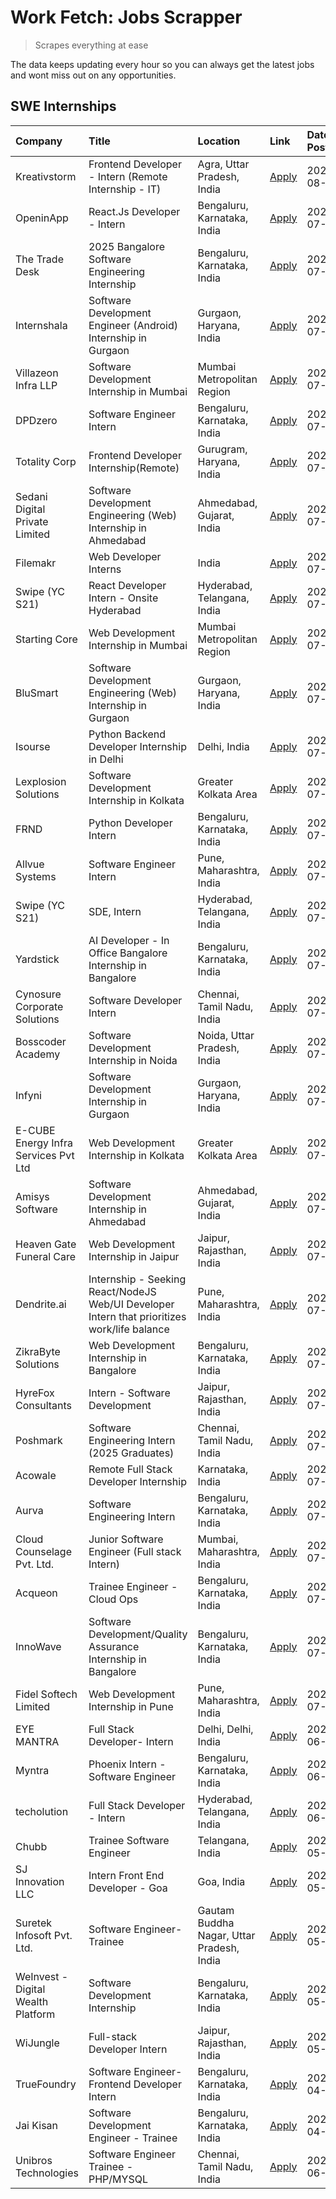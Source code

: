 # Work Fetch: Jobs Scrapper
> Scrapes everything at ease

The data keeps updating every hour so you can always get the latest jobs and wont miss out on any opportunities.

## SWE Internships
<!--START_SECTION:workfetch-->
| Company                              | Title                                                                                        | Location                                  | Link                                                                                                                                                                                                                                                                                                        | Date Posted   |
|:-------------------------------------|:---------------------------------------------------------------------------------------------|:------------------------------------------|:------------------------------------------------------------------------------------------------------------------------------------------------------------------------------------------------------------------------------------------------------------------------------------------------------------|:--------------|
| Kreativstorm                         | Frontend Developer - Intern (Remote Internship - IT)                                         | Agra, Uttar Pradesh, India                | [Apply](https://in.linkedin.com/jobs/view/frontend-developer-intern-remote-internship-it-at-kreativstorm-3990239094?position=25&pageNum=0&refId=ZNqMdXZyNWtK2UNy%2BM8CvA%3D%3D&trackingId=2%2Bpg7rTGGWchef88bUwZ9w%3D%3D&trk=public_jobs_jserp-result_search-card)                                          | 2024-08-01    |
| OpeninApp                            | React.Js Developer - Intern                                                                  | Bengaluru, Karnataka, India               | [Apply](https://in.linkedin.com/jobs/view/react-js-developer-intern-at-openinapp-3987659391?position=45&pageNum=0&refId=ZNqMdXZyNWtK2UNy%2BM8CvA%3D%3D&trackingId=era%2BbwjXVWOeOhgVe0140g%3D%3D&trk=public_jobs_jserp-result_search-card)                                                                  | 2024-07-31    |
| The Trade Desk                       | 2025 Bangalore Software Engineering Internship                                               | Bengaluru, Karnataka, India               | [Apply](https://in.linkedin.com/jobs/view/2025-bangalore-software-engineering-internship-at-the-trade-desk-3987456531?position=34&pageNum=0&refId=ZNqMdXZyNWtK2UNy%2BM8CvA%3D%3D&trackingId=4O4JBg9kPHnG4LBOXsKU6Q%3D%3D&trk=public_jobs_jserp-result_search-card)                                          | 2024-07-30    |
| Internshala                          | Software Development Engineer (Android) Internship in Gurgaon                                | Gurgaon, Haryana, India                   | [Apply](https://in.linkedin.com/jobs/view/software-development-engineer-android-internship-in-gurgaon-at-internshala-3987153031?position=41&pageNum=0&refId=ZNqMdXZyNWtK2UNy%2BM8CvA%3D%3D&trackingId=XwZlWi7YU9q8WyOFW37k4w%3D%3D&trk=public_jobs_jserp-result_search-card)                                | 2024-07-29    |
| Villazeon Infra LLP                  | Software Development Internship in Mumbai                                                    | Mumbai Metropolitan Region                | [Apply](https://in.linkedin.com/jobs/view/software-development-internship-in-mumbai-at-villazeon-infra-llp-3985431977?position=46&pageNum=0&refId=ZNqMdXZyNWtK2UNy%2BM8CvA%3D%3D&trackingId=Uu0TqejdyFmFXIhOoBQMeA%3D%3D&trk=public_jobs_jserp-result_search-card)                                          | 2024-07-27    |
| DPDzero                              | Software Engineer Intern                                                                     | Bengaluru, Karnataka, India               | [Apply](https://in.linkedin.com/jobs/view/software-engineer-intern-at-dpdzero-3984918371?position=32&pageNum=0&refId=ZNqMdXZyNWtK2UNy%2BM8CvA%3D%3D&trackingId=IH6nINIHBF8xBMq7VEurww%3D%3D&trk=public_jobs_jserp-result_search-card)                                                                       | 2024-07-26    |
| Totality Corp                        | Frontend Developer Internship(Remote)                                                        | Gurugram, Haryana, India                  | [Apply](https://in.linkedin.com/jobs/view/frontend-developer-internship-remote-at-totality-corp-3982253688?position=4&pageNum=0&refId=ZNqMdXZyNWtK2UNy%2BM8CvA%3D%3D&trackingId=s15RPMX%2BVDLAy4HoPrPcYg%3D%3D&trk=public_jobs_jserp-result_search-card)                                                    | 2024-07-25    |
| Sedani Digital Private Limited       | Software Development Engineering (Web) Internship in Ahmedabad                               | Ahmedabad, Gujarat, India                 | [Apply](https://in.linkedin.com/jobs/view/software-development-engineering-web-internship-in-ahmedabad-at-sedani-digital-private-limited-3985017980?position=10&pageNum=0&refId=ZNqMdXZyNWtK2UNy%2BM8CvA%3D%3D&trackingId=fLlwnXcVWNiPP2GQaL3lPA%3D%3D&trk=public_jobs_jserp-result_search-card)            | 2024-07-25    |
| Filemakr                             | Web Developer Interns                                                                        | India                                     | [Apply](https://in.linkedin.com/jobs/view/web-developer-interns-at-filemakr-3981227003?position=58&pageNum=0&refId=ZNqMdXZyNWtK2UNy%2BM8CvA%3D%3D&trackingId=beLM4nQTFGLlBhJyMAd7fg%3D%3D&trk=public_jobs_jserp-result_search-card)                                                                         | 2024-07-24    |
| Swipe (YC S21)                       | React Developer Intern - Onsite Hyderabad                                                    | Hyderabad, Telangana, India               | [Apply](https://in.linkedin.com/jobs/view/react-developer-intern-onsite-hyderabad-at-swipe-yc-s21-3981326010?position=9&pageNum=0&refId=ZNqMdXZyNWtK2UNy%2BM8CvA%3D%3D&trackingId=kihJspCQ6IBMtfVb28B5ug%3D%3D&trk=public_jobs_jserp-result_search-card)                                                    | 2024-07-23    |
| Starting Core                        | Web Development Internship in Mumbai                                                         | Mumbai Metropolitan Region                | [Apply](https://in.linkedin.com/jobs/view/web-development-internship-in-mumbai-at-starting-core-3981367557?position=15&pageNum=0&refId=ZNqMdXZyNWtK2UNy%2BM8CvA%3D%3D&trackingId=wCPJjP0MgZ35qejnr%2F2bYQ%3D%3D&trk=public_jobs_jserp-result_search-card)                                                   | 2024-07-23    |
| BluSmart                             | Software Development Engineering (Web) Internship in Gurgaon                                 | Gurgaon, Haryana, India                   | [Apply](https://in.linkedin.com/jobs/view/software-development-engineering-web-internship-in-gurgaon-at-blusmart-3981371374?position=20&pageNum=0&refId=ZNqMdXZyNWtK2UNy%2BM8CvA%3D%3D&trackingId=bvi3rsfhnwN3ofa3KFg2dw%3D%3D&trk=public_jobs_jserp-result_search-card)                                    | 2024-07-23    |
| Isourse                              | Python Backend Developer Internship in Delhi                                                 | Delhi, India                              | [Apply](https://in.linkedin.com/jobs/view/python-backend-developer-internship-in-delhi-at-isourse-3981371334?position=21&pageNum=0&refId=ZNqMdXZyNWtK2UNy%2BM8CvA%3D%3D&trackingId=Y7Iqlvvwy3dNNuHMDYtDJg%3D%3D&trk=public_jobs_jserp-result_search-card)                                                   | 2024-07-23    |
| Lexplosion Solutions                 | Software Development Internship in Kolkata                                                   | Greater Kolkata Area                      | [Apply](https://in.linkedin.com/jobs/view/software-development-internship-in-kolkata-at-lexplosion-solutions-3981366528?position=29&pageNum=0&refId=ZNqMdXZyNWtK2UNy%2BM8CvA%3D%3D&trackingId=OtdpPbXlDg6cRSiOkPVJfA%3D%3D&trk=public_jobs_jserp-result_search-card)                                        | 2024-07-23    |
| FRND                                 | Python Developer Intern                                                                      | Bengaluru, Karnataka, India               | [Apply](https://in.linkedin.com/jobs/view/python-developer-intern-at-frnd-3982901541?position=59&pageNum=0&refId=ZNqMdXZyNWtK2UNy%2BM8CvA%3D%3D&trackingId=0F4xmui88eadUeifsIoOdA%3D%3D&trk=public_jobs_jserp-result_search-card)                                                                           | 2024-07-23    |
| Allvue Systems                       | Software Engineer Intern                                                                     | Pune, Maharashtra, India                  | [Apply](https://in.linkedin.com/jobs/view/software-engineer-intern-at-allvue-systems-3980955230?position=60&pageNum=0&refId=ZNqMdXZyNWtK2UNy%2BM8CvA%3D%3D&trackingId=PIgSGliyveBmgc2yRMrGrw%3D%3D&trk=public_jobs_jserp-result_search-card)                                                                | 2024-07-23    |
| Swipe (YC S21)                       | SDE, Intern                                                                                  | Hyderabad, Telangana, India               | [Apply](https://in.linkedin.com/jobs/view/sde-intern-at-swipe-yc-s21-3980368092?position=40&pageNum=0&refId=ZNqMdXZyNWtK2UNy%2BM8CvA%3D%3D&trackingId=ZbbbEKetBE0d23qzeZkTTA%3D%3D&trk=public_jobs_jserp-result_search-card)                                                                                | 2024-07-22    |
| Yardstick                            | AI Developer - In Office Bangalore Internship in Bangalore                                   | Bengaluru, Karnataka, India               | [Apply](https://in.linkedin.com/jobs/view/ai-developer-in-office-bangalore-internship-in-bangalore-at-yardstick-3981740317?position=42&pageNum=0&refId=ZNqMdXZyNWtK2UNy%2BM8CvA%3D%3D&trackingId=ScB6AYY1P6xoqps3Qo%2BZZA%3D%3D&trk=public_jobs_jserp-result_search-card)                                   | 2024-07-21    |
| Cynosure Corporate Solutions         | Software Developer Intern                                                                    | Chennai, Tamil Nadu, India                | [Apply](https://in.linkedin.com/jobs/view/software-developer-intern-at-cynosure-corporate-solutions-3979445794?position=26&pageNum=0&refId=ZNqMdXZyNWtK2UNy%2BM8CvA%3D%3D&trackingId=q5ZkYx6jSsA6V%2B28uNVb1w%3D%3D&trk=public_jobs_jserp-result_search-card)                                               | 2024-07-20    |
| Bosscoder Academy                    | Software Development Internship in Noida                                                     | Noida, Uttar Pradesh, India               | [Apply](https://in.linkedin.com/jobs/view/software-development-internship-in-noida-at-bosscoder-academy-3979668791?position=6&pageNum=0&refId=ZNqMdXZyNWtK2UNy%2BM8CvA%3D%3D&trackingId=HUzW49DdxDbLZ7lbMzI0Pg%3D%3D&trk=public_jobs_jserp-result_search-card)                                              | 2024-07-18    |
| Infyni                               | Software Development Internship in Gurgaon                                                   | Gurgaon, Haryana, India                   | [Apply](https://in.linkedin.com/jobs/view/software-development-internship-in-gurgaon-at-infyni-3979668846?position=8&pageNum=0&refId=ZNqMdXZyNWtK2UNy%2BM8CvA%3D%3D&trackingId=%2ByzBMJW4juY%2BnoZkR1MzQg%3D%3D&trk=public_jobs_jserp-result_search-card)                                                   | 2024-07-18    |
| E-CUBE Energy Infra Services Pvt Ltd | Web Development Internship in Kolkata                                                        | Greater Kolkata Area                      | [Apply](https://in.linkedin.com/jobs/view/web-development-internship-in-kolkata-at-e-cube-energy-infra-services-pvt-ltd-3979668815?position=14&pageNum=0&refId=ZNqMdXZyNWtK2UNy%2BM8CvA%3D%3D&trackingId=saQcXW48rQCgSaH20GrTwA%3D%3D&trk=public_jobs_jserp-result_search-card)                             | 2024-07-18    |
| Amisys Software                      | Software Development Internship in Ahmedabad                                                 | Ahmedabad, Gujarat, India                 | [Apply](https://in.linkedin.com/jobs/view/software-development-internship-in-ahmedabad-at-amisys-software-3979670728?position=22&pageNum=0&refId=ZNqMdXZyNWtK2UNy%2BM8CvA%3D%3D&trackingId=GbL7Kzx33i4lUTHgolPDvA%3D%3D&trk=public_jobs_jserp-result_search-card)                                           | 2024-07-18    |
| Heaven Gate Funeral Care             | Web Development Internship in Jaipur                                                         | Jaipur, Rajasthan, India                  | [Apply](https://in.linkedin.com/jobs/view/web-development-internship-in-jaipur-at-heaven-gate-funeral-care-3979674387?position=37&pageNum=0&refId=ZNqMdXZyNWtK2UNy%2BM8CvA%3D%3D&trackingId=TE6LiS38Dds7ZCOPRC%2B7DA%3D%3D&trk=public_jobs_jserp-result_search-card)                                        | 2024-07-18    |
| Dendrite.ai                          | Internship - Seeking React/NodeJS Web/UI Developer Intern that prioritizes work/life balance | Pune, Maharashtra, India                  | [Apply](https://in.linkedin.com/jobs/view/internship-seeking-react-nodejs-web-ui-developer-intern-that-prioritizes-work-life-balance-at-dendrite-ai-3979104292?position=48&pageNum=0&refId=ZNqMdXZyNWtK2UNy%2BM8CvA%3D%3D&trackingId=NBVUhmp4sAjN8FRCxMokgw%3D%3D&trk=public_jobs_jserp-result_search-card) | 2024-07-18    |
| ZikraByte Solutions                  | Web Development Internship in Bangalore                                                      | Bengaluru, Karnataka, India               | [Apply](https://in.linkedin.com/jobs/view/web-development-internship-in-bangalore-at-zikrabyte-solutions-3978596765?position=38&pageNum=0&refId=ZNqMdXZyNWtK2UNy%2BM8CvA%3D%3D&trackingId=0h1qITxy70dwXmr7wZihug%3D%3D&trk=public_jobs_jserp-result_search-card)                                            | 2024-07-17    |
| HyreFox Consultants                  | Intern - Software Development                                                                | Jaipur, Rajasthan, India                  | [Apply](https://in.linkedin.com/jobs/view/intern-software-development-at-hyrefox-consultants-3975991352?position=23&pageNum=0&refId=ZNqMdXZyNWtK2UNy%2BM8CvA%3D%3D&trackingId=EM6RtKHKZixWH5ePLy0slg%3D%3D&trk=public_jobs_jserp-result_search-card)                                                        | 2024-07-14    |
| Poshmark                             | Software Engineering Intern (2025 Graduates)                                                 | Chennai, Tamil Nadu, India                | [Apply](https://in.linkedin.com/jobs/view/software-engineering-intern-2025-graduates-at-poshmark-3973115109?position=24&pageNum=0&refId=ZNqMdXZyNWtK2UNy%2BM8CvA%3D%3D&trackingId=%2FUVgDpMfvyh9mv5J07oizw%3D%3D&trk=public_jobs_jserp-result_search-card)                                                  | 2024-07-11    |
| Acowale                              | Remote Full Stack Developer Internship                                                       | Karnataka, India                          | [Apply](https://in.linkedin.com/jobs/view/remote-full-stack-developer-internship-at-acowale-3971889398?position=3&pageNum=0&refId=ZNqMdXZyNWtK2UNy%2BM8CvA%3D%3D&trackingId=5WejXGqU%2B6Om1KoigiH1Xg%3D%3D&trk=public_jobs_jserp-result_search-card)                                                        | 2024-07-10    |
| Aurva                                | Software Engineering Intern                                                                  | Bengaluru, Karnataka, India               | [Apply](https://in.linkedin.com/jobs/view/software-engineering-intern-at-aurva-3972234446?position=50&pageNum=0&refId=ZNqMdXZyNWtK2UNy%2BM8CvA%3D%3D&trackingId=PJdO4BKix76eQaWSUug1xw%3D%3D&trk=public_jobs_jserp-result_search-card)                                                                      | 2024-07-10    |
| Cloud Counselage Pvt. Ltd.           | Junior Software Engineer (Full stack Intern)                                                 | Mumbai, Maharashtra, India                | [Apply](https://in.linkedin.com/jobs/view/junior-software-engineer-full-stack-intern-at-cloud-counselage-pvt-ltd-3967725851?position=18&pageNum=0&refId=ZNqMdXZyNWtK2UNy%2BM8CvA%3D%3D&trackingId=eiDJvUBOAxze88TTjuLfhw%3D%3D&trk=public_jobs_jserp-result_search-card)                                    | 2024-07-09    |
| Acqueon                              | Trainee Engineer - Cloud Ops                                                                 | Bengaluru, Karnataka, India               | [Apply](https://in.linkedin.com/jobs/view/trainee-engineer-cloud-ops-at-acqueon-3971538216?position=54&pageNum=0&refId=ZNqMdXZyNWtK2UNy%2BM8CvA%3D%3D&trackingId=a0mhM%2BxRkmNBAq0OkyhtMA%3D%3D&trk=public_jobs_jserp-result_search-card)                                                                   | 2024-07-09    |
| InnoWave                             | Software Development/Quality Assurance Internship in Bangalore                               | Bengaluru, Karnataka, India               | [Apply](https://in.linkedin.com/jobs/view/software-development-quality-assurance-internship-in-bangalore-at-innowave-3970349934?position=16&pageNum=0&refId=ZNqMdXZyNWtK2UNy%2BM8CvA%3D%3D&trackingId=RE%2Br7lT1d3KdlIuDlB7iCA%3D%3D&trk=public_jobs_jserp-result_search-card)                              | 2024-07-08    |
| Fidel Softech Limited                | Web Development Internship in Pune                                                           | Pune, Maharashtra, India                  | [Apply](https://in.linkedin.com/jobs/view/web-development-internship-in-pune-at-fidel-softech-limited-3965691167?position=28&pageNum=0&refId=ZNqMdXZyNWtK2UNy%2BM8CvA%3D%3D&trackingId=uMccVoJnilfe7TreY%2FglBg%3D%3D&trk=public_jobs_jserp-result_search-card)                                             | 2024-07-02    |
| EYE MANTRA                           | Full Stack Developer- Intern                                                                 | Delhi, Delhi, India                       | [Apply](https://in.linkedin.com/jobs/view/full-stack-developer-intern-at-eye-mantra-3960988037?position=13&pageNum=0&refId=ZNqMdXZyNWtK2UNy%2BM8CvA%3D%3D&trackingId=RD69BMR6A3PNTQlp0VPSmw%3D%3D&trk=public_jobs_jserp-result_search-card)                                                                 | 2024-06-28    |
| Myntra                               | Phoenix Intern - Software Engineer                                                           | Bengaluru, Karnataka, India               | [Apply](https://in.linkedin.com/jobs/view/phoenix-intern-software-engineer-at-myntra-3947244832?position=35&pageNum=0&refId=ZNqMdXZyNWtK2UNy%2BM8CvA%3D%3D&trackingId=MNDhLY5VVGw2EXbnqhhTrA%3D%3D&trk=public_jobs_jserp-result_search-card)                                                                | 2024-06-12    |
| techolution                          | Full Stack Developer - Intern                                                                | Hyderabad, Telangana, India               | [Apply](https://in.linkedin.com/jobs/view/full-stack-developer-intern-at-techolution-3947911862?position=49&pageNum=0&refId=ZNqMdXZyNWtK2UNy%2BM8CvA%3D%3D&trackingId=tfUIzVLaE5aSFCcZIkmcUQ%3D%3D&trk=public_jobs_jserp-result_search-card)                                                                | 2024-06-06    |
| Chubb                                | Trainee Software Engineer                                                                    | Telangana, India                          | [Apply](https://in.linkedin.com/jobs/view/trainee-software-engineer-at-chubb-3955950075?position=33&pageNum=0&refId=ZNqMdXZyNWtK2UNy%2BM8CvA%3D%3D&trackingId=ic6EhCC44uD%2BcKmoO3cX8w%3D%3D&trk=public_jobs_jserp-result_search-card)                                                                      | 2024-05-27    |
| SJ Innovation LLC                    | Intern Front End Developer - Goa                                                             | Goa, India                                | [Apply](https://in.linkedin.com/jobs/view/intern-front-end-developer-goa-at-sj-innovation-llc-3931678611?position=19&pageNum=0&refId=ZNqMdXZyNWtK2UNy%2BM8CvA%3D%3D&trackingId=YZ1Tv1d%2BErvAQ%2BRBsUJ88Q%3D%3D&trk=public_jobs_jserp-result_search-card)                                                   | 2024-05-24    |
| Suretek Infosoft Pvt. Ltd.           | Software Engineer-Trainee                                                                    | Gautam Buddha Nagar, Uttar Pradesh, India | [Apply](https://in.linkedin.com/jobs/view/software-engineer-trainee-at-suretek-infosoft-pvt-ltd-3916999948?position=31&pageNum=0&refId=ZNqMdXZyNWtK2UNy%2BM8CvA%3D%3D&trackingId=H7IKt0fRX7it3sm3DWHtIw%3D%3D&trk=public_jobs_jserp-result_search-card)                                                     | 2024-05-04    |
| WeInvest - Digital Wealth Platform   | Software Development Internship                                                              | Bengaluru, Karnataka, India               | [Apply](https://in.linkedin.com/jobs/view/software-development-internship-at-weinvest-digital-wealth-platform-3912867225?position=2&pageNum=0&refId=ZNqMdXZyNWtK2UNy%2BM8CvA%3D%3D&trackingId=MEm8FdMVw%2BFSErXlPC9SNQ%3D%3D&trk=public_jobs_jserp-result_search-card)                                      | 2024-05-01    |
| WiJungle                             | Full-stack Developer Intern                                                                  | Jaipur, Rajasthan, India                  | [Apply](https://in.linkedin.com/jobs/view/full-stack-developer-intern-at-wijungle-3912864543?position=17&pageNum=0&refId=ZNqMdXZyNWtK2UNy%2BM8CvA%3D%3D&trackingId=kmIgPgpVHwWK3EzpjGVwJQ%3D%3D&trk=public_jobs_jserp-result_search-card)                                                                   | 2024-05-01    |
| TrueFoundry                          | Software Engineer- Frontend Developer Intern                                                 | Bengaluru, Karnataka, India               | [Apply](https://in.linkedin.com/jobs/view/software-engineer-frontend-developer-intern-at-truefoundry-3887320206?position=27&pageNum=0&refId=ZNqMdXZyNWtK2UNy%2BM8CvA%3D%3D&trackingId=%2BusL1g7iG%2FvtsKMuwyLmKA%3D%3D&trk=public_jobs_jserp-result_search-card)                                            | 2024-04-05    |
| Jai Kisan                            | Software Development Engineer - Trainee                                                      | Bengaluru, Karnataka, India               | [Apply](https://in.linkedin.com/jobs/view/software-development-engineer-trainee-at-jai-kisan-3913911193?position=30&pageNum=0&refId=ZNqMdXZyNWtK2UNy%2BM8CvA%3D%3D&trackingId=U1A1jDHbqoputUHgUZyeug%3D%3D&trk=public_jobs_jserp-result_search-card)                                                        | 2024-04-04    |
| Unibros Technologies                 | Software Engineer Trainee - PHP/MYSQL                                                        | Chennai, Tamil Nadu, India                | [Apply](https://in.linkedin.com/jobs/view/software-engineer-trainee-php-mysql-at-unibros-technologies-3656599241?position=51&pageNum=0&refId=ZNqMdXZyNWtK2UNy%2BM8CvA%3D%3D&trackingId=7xQZdhpkqO6cDTASiS7qdA%3D%3D&trk=public_jobs_jserp-result_search-card)                                               | 2023-06-12    |
<!--END_SECTION:workfetch-->
